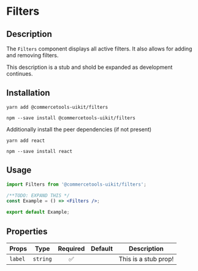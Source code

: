 <!-- THIS IS AN AUTOGENERATED FILE. DO NOT EDIT THIS FILE DIRECTLY. -->
<!-- This file is created by the `yarn generate-readme` script. -->

# Filters

## Description

The `Filters` component displays all active filters. It also allows for adding and removing filters.

This description is a stub and shold be expanded as development continues.

## Installation

```
yarn add @commercetools-uikit/filters
```

```
npm --save install @commercetools-uikit/filters
```

Additionally install the peer dependencies (if not present)

```
yarn add react
```

```
npm --save install react
```

## Usage

```jsx
import Filters from '@commercetools-uikit/filters';

/**TODO: EXPAND THIS */
const Example = () => <Filters />;

export default Example;
```

## Properties

| Props   | Type     | Required | Default | Description          |
| ------- | -------- | :------: | ------- | -------------------- |
| `label` | `string` |    ✅    |         | This is a stub prop! |
